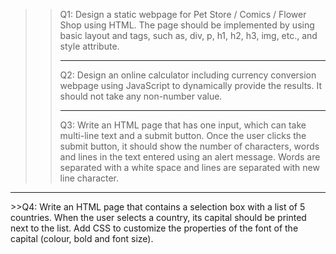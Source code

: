 
>>Q1: Design a static webpage for Pet Store / Comics / Flower Shop using HTML. The page
should be implemented by using basic layout and tags, such as, div, p, h1, h2, h3, img,
etc., and style attribute.<br><hr>
>>Q2: Design an online calculator including currency conversion webpage using JavaScript
to dynamically provide the results. It should not take any non-number value.<br><hr>
>>Q3: Write an HTML page that has one input, which can take multi-line text and a submit
button. Once the user clicks the submit button, it should show the number of
characters, words and lines in the text entered using an alert message. Words are
separated with a white space and lines are separated with new line character.
<hr>
>>Q4: Write an HTML page that contains a selection box with a list of 5 countries. When the
user selects a country, its capital should be printed next to the list. Add CSS to
customize the properties of the font of the capital (colour, bold and font size).
